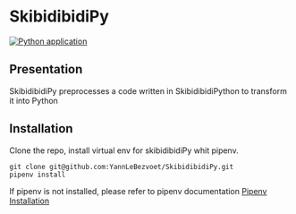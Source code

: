 # SkibidibidiPy
[![Python application](https://github.com/YannLeBezvoet/SkibidibidiPy/actions/workflows/python-app.yml/badge.svg)](https://github.com/YannLeBezvoet/SkibidibidiPy/actions/workflows/python-app.yml)
## Presentation
SkibidibidiPy preprocesses a code written in SkibidibidiPython to transform it into Python
## Installation
Clone the repo, install virtual env for skibidibidiPy whit pipenv.
```
git clone git@github.com:YannLeBezvoet/SkibidibidiPy.git
pipenv install
```
If pipenv is not installed, please refer to pipenv documentation [Pipenv Installation]("https://github.com/pypa/pipenv?tab=readme-ov-file#installation")